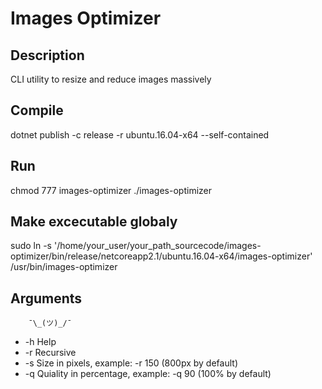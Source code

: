 # Images Optimizer

## Description
CLI utility to resize and reduce images massively

## Compile
dotnet publish -c release -r ubuntu.16.04-x64 --self-contained

## Run
chmod 777 images-optimizer
./images-optimizer

## Make excecutable globaly
sudo ln -s '/home/your_user/your_path_sourcecode/images-optimizer/bin/release/netcoreapp2.1/ubuntu.16.04-x64/images-optimizer' /usr/bin/images-optimizer

## Arguments 

        ¯\_(ツ)_/¯

- -h Help
- -r Recursive
- -s Size in pixels, example: -r 150 (800px by default)
- -q Quiality in percentage, example: -q 90 (100% by default)


